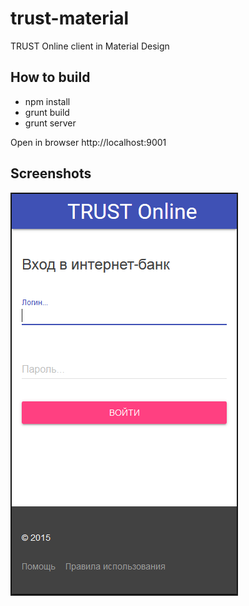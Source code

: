 # trust-material
TRUST Online client in Material Design

## How to build

- npm install
- grunt build
- grunt server

Open in browser http://localhost:9001

## Screenshots

![](trust-material-login.png)
